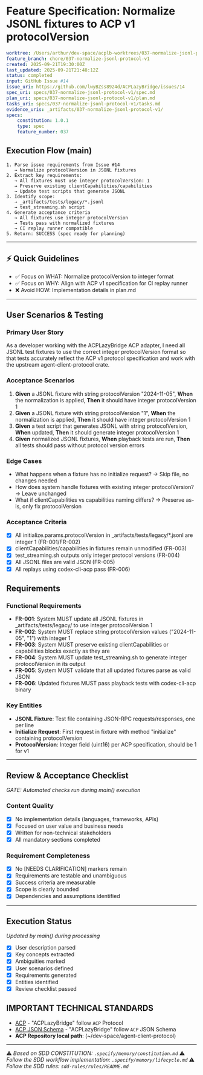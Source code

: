 # Feature Specification: Normalize JSONL fixtures to ACP v1 protocolVersion

```yaml
worktree: /Users/arthur/dev-space/acplb-worktrees/037-normalize-jsonl-protocol-v1
feature_branch: chore/037-normalize-jsonl-protocol-v1
created: 2025-09-21T19:30:00Z
last_updated: 2025-09-21T21:48:12Z
status: completed
input: GitHub Issue #14
issue_uri: https://github.com/lwyBZss8924d/ACPLazyBridge/issues/14
spec_uri: specs/037-normalize-jsonl-protocol-v1/spec.md
plan_uri: specs/037-normalize-jsonl-protocol-v1/plan.md
tasks_uri: specs/037-normalize-jsonl-protocol-v1/tasks.md
evidence_uris: _artifacts/037-normalize-jsonl-protocol-v1/
specs:
    constitution: 1.0.1
    type: spec
    feature_number: 037
```

## Execution Flow (main)

```text
1. Parse issue requirements from Issue #14
   → Normalize protocolVersion in JSONL fixtures
2. Extract key requirements:
   → All fixtures must use integer protocolVersion: 1
   → Preserve existing clientCapabilities/capabilities
   → Update test scripts that generate JSONL
3. Identify scope:
   → _artifacts/tests/legacy/*.jsonl
   → test_streaming.sh script
4. Generate acceptance criteria
   → All fixtures use integer protocolVersion
   → Tests pass with normalized fixtures
   → CI replay runner compatible
5. Return: SUCCESS (spec ready for planning)
```

---

## ⚡ Quick Guidelines

- ✅ Focus on WHAT: Normalize protocolVersion to integer format
- ✅ Focus on WHY: Align with ACP v1 specification for CI replay runner
- ❌ Avoid HOW: Implementation details in plan.md

---

## User Scenarios & Testing

### Primary User Story

As a developer working with the ACPLazyBridge ACP adapter, I need all JSONL test fixtures to use the correct integer protocolVersion format so that tests accurately reflect the ACP v1 protocol specification and work with the upstream agent-client-protocol crate.

### Acceptance Scenarios

1. **Given** a JSONL fixture with string protocolVersion "2024-11-05", **When** the normalization is applied, **Then** it should have integer protocolVersion 1
2. **Given** a JSONL fixture with string protocolVersion "1", **When** the normalization is applied, **Then** it should have integer protocolVersion 1
3. **Given** a test script that generates JSONL with string protocolVersion, **When** updated, **Then** it should generate integer protocolVersion 1
4. **Given** normalized JSONL fixtures, **When** playback tests are run, **Then** all tests should pass without protocol version errors

### Edge Cases

- What happens when a fixture has no initialize request? → Skip file, no changes needed
- How does system handle fixtures with existing integer protocolVersion? → Leave unchanged
- What if clientCapabilities vs capabilities naming differs? → Preserve as-is, only fix protocolVersion

### Acceptance Criteria

- [x] All initialize.params.protocolVersion in _artifacts/tests/legacy/*.jsonl are integer 1 (FR-001/FR-002)
- [x] clientCapabilities/capabilities in fixtures remain unmodified (FR-003)
- [x] test_streaming.sh outputs only integer protocol versions (FR-004)
- [x] All JSONL files are valid JSON (FR-005)
- [x] All replays using codex-cli-acp pass (FR-006)

## Requirements

### Functional Requirements

- **FR-001**: System MUST update all JSONL fixtures in _artifacts/tests/legacy/ to use integer protocolVersion 1
- **FR-002**: System MUST replace string protocolVersion values ("2024-11-05", "1") with integer 1
- **FR-003**: System MUST preserve existing clientCapabilities or capabilities blocks exactly as they are
- **FR-004**: System MUST update test_streaming.sh to generate integer protocolVersion in its output
- **FR-005**: System MUST validate that all updated fixtures parse as valid JSON
- **FR-006**: Updated fixtures MUST pass playback tests with codex-cli-acp binary

### Key Entities

- **JSONL Fixture**: Test file containing JSON-RPC requests/responses, one per line
- **Initialize Request**: First request in fixture with method "initialize" containing protocolVersion
- **ProtocolVersion**: Integer field (uint16) per ACP specification, should be 1 for v1

---

## Review & Acceptance Checklist

_GATE: Automated checks run during main() execution_

### Content Quality

- [x] No implementation details (languages, frameworks, APIs)
- [x] Focused on user value and business needs
- [x] Written for non-technical stakeholders
- [x] All mandatory sections completed

### Requirement Completeness

- [x] No [NEEDS CLARIFICATION] markers remain
- [x] Requirements are testable and unambiguous
- [x] Success criteria are measurable
- [x] Scope is clearly bounded
- [x] Dependencies and assumptions identified

---

## Execution Status

_Updated by main() during processing_

- [x] User description parsed
- [x] Key concepts extracted
- [x] Ambiguities marked
- [x] User scenarios defined
- [x] Requirements generated
- [x] Entities identified
- [x] Review checklist passed

## IMPORTANT TECHNICAL STANDARDS

- [ACP](https://github.com/zed-industries/agent-client-protocol) - "ACPLazyBridge" follow `ACP` Protocol
- [ACP JSON Schema](https://github.com/zed-industries/agent-client-protocol/blob/main/schema/schema.json) - "ACPLazyBridge" follow `ACP` JSON Schema
- **ACP Repository local path**: (~/dev-space/agent-client-protocol)

---

⚠️ _Based on SDD CONSTITUTION: `.specify/memory/constitution.md`_
⚠️ _Follow the SDD workflow implementation: `.specify/memory/lifecycle.md`_
⚠️ _Follow the SDD rules: `sdd-rules/rules/README.md`_
